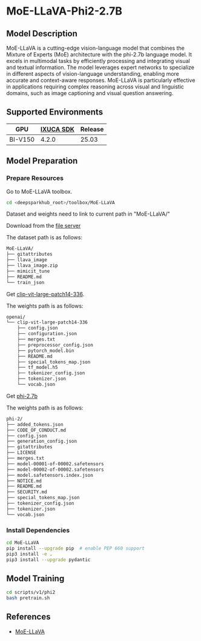 # MoE-LLaVA-Phi2-2.7B

## Model Description

MoE-LLaVA is a cutting-edge vision-language model that combines the Mixture of Experts (MoE) architecture with the
phi-2.7b language model. It excels in multimodal tasks by efficiently processing and integrating visual and textual
information. The model leverages expert networks to specialize in different aspects of vision-language understanding,
enabling more accurate and context-aware responses. MoE-LLaVA is particularly effective in applications requiring
complex reasoning across visual and linguistic domains, such as image captioning and visual question answering.

## Supported Environments

| GPU    | [IXUCA SDK](https://gitee.com/deep-spark/deepspark#%E5%A4%A9%E6%95%B0%E6%99%BA%E7%AE%97%E8%BD%AF%E4%BB%B6%E6%A0%88-ixuca) | Release |
|--------|-----------|---------|
| BI-V150 | 4.2.0     |  25.03  |

## Model Preparation

### Prepare Resources

Go to MoE-LLaVA toolbox.

```bash
cd <deepsparkhub_root>/toolbox/MoE-LLaVA
```

Dataset and weights need to link to current path in "MoE-LLaVA/"

Download from the [file server](http://files.deepspark.org.cn:880/deepspark)

The dataset path is as follows:

```bash
MoE-LLaVA/
├── gitattributes
├── llava_image
├── llava_image.zip
├── mimicit_tune
├── README.md
└── train_json
```

Get [clip-vit-large-patch14-336](http://files.deepspark.org.cn:880/deepspark/openai/).

The weights path is as follows:

```bash
openai/
└── clip-vit-large-patch14-336
    ├── config.json
    ├── configuration.json
    ├── merges.txt
    ├── preprocessor_config.json
    ├── pytorch_model.bin
    ├── README.md
    ├── special_tokens_map.json
    ├── tf_model.h5
    ├── tokenizer_config.json
    ├── tokenizer.json
    └── vocab.json
```

Get [phi-2.7b](http://files.deepspark.org.cn:880/deepspark/phi-2)

The weights path is as follows:

```bash
phi-2/
├── added_tokens.json
├── CODE_OF_CONDUCT.md
├── config.json
├── generation_config.json
├── gitattributes
├── LICENSE
├── merges.txt
├── model-00001-of-00002.safetensors
├── model-00002-of-00002.safetensors
├── model.safetensors.index.json
├── NOTICE.md
├── README.md
├── SECURITY.md
├── special_tokens_map.json
├── tokenizer_config.json
├── tokenizer.json
└── vocab.json
```

### Install Dependencies

```bash
cd MoE-LLaVA
pip install --upgrade pip  # enable PEP 660 support
pip3 install -e .
pip3 install --upgrade pydantic
```

## Model Training

```bash
cd scripts/v1/phi2
bash pretrain.sh
```

## References

- [MoE-LLaVA](https://github.com/PKU-YuanGroup/MoE-LLaVA)
